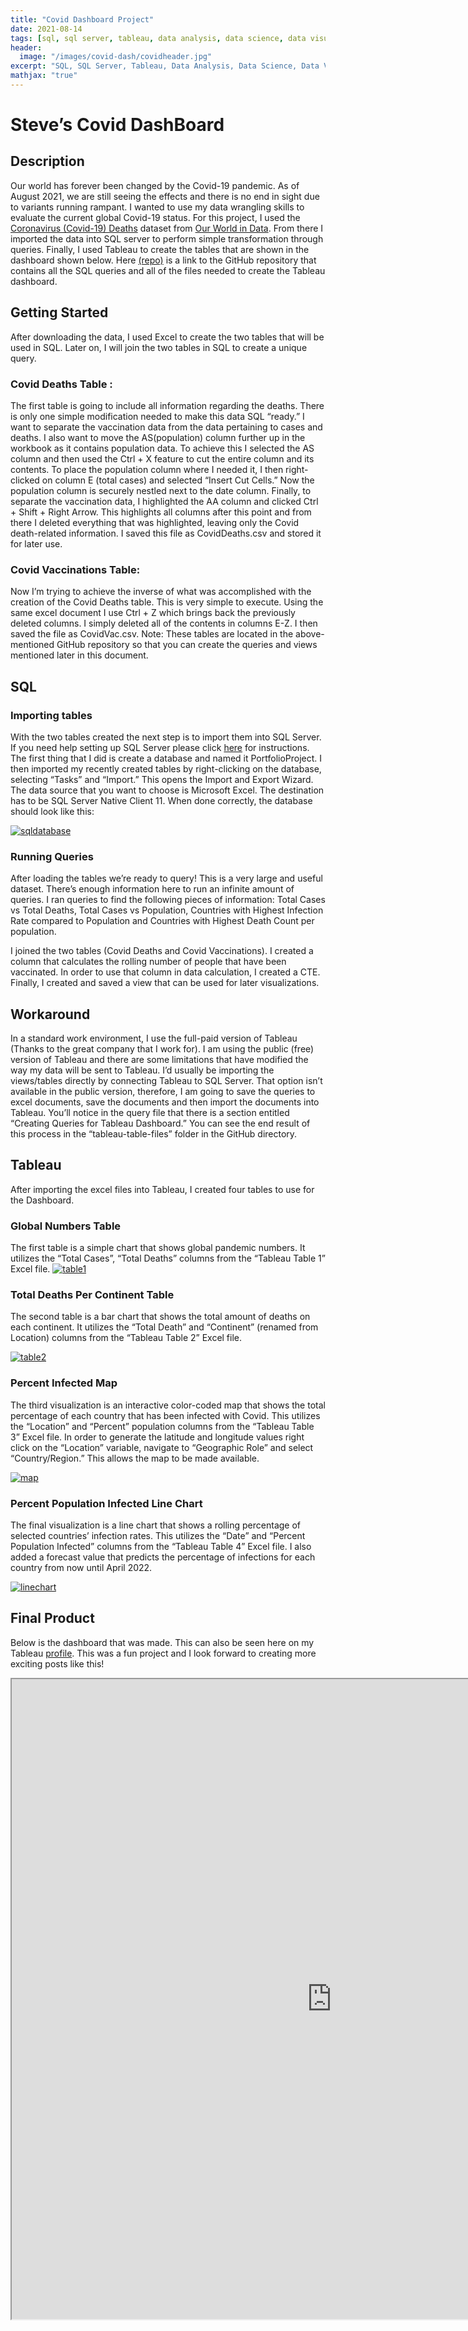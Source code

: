 ```yaml
---
title: "Covid Dashboard Project"
date: 2021-08-14
tags: [sql, sql server, tableau, data analysis, data science, data visualization, etl]
header:
  image: "/images/covid-dash/covidheader.jpg"
excerpt: "SQL, SQL Server, Tableau, Data Analysis, Data Science, Data Visualization, ETL"
mathjax: "true"
---
```



# Steve’s Covid DashBoard

## Description
Our world has forever been changed by the Covid-19 pandemic. As of August 2021, we are still seeing the effects and there is no end in sight due to variants running rampant. I wanted to use my data wrangling skills to evaluate the current global Covid-19 status. For this project, I used the [Coronavirus (Covid-19) Deaths](https://ourworldindata.org/covid-deaths) dataset from [Our World in Data](https://ourworldindata.org/). From there I imported the data into SQL server to perform simple transformation through queries. Finally, I used Tableau to create the tables that are shown in the dashboard shown below. Here [(repo)](https://github.com/SolvedbySteve/Covid-Dash) is a link to the GitHub repository that contains all the SQL queries and all of the files needed to create the Tableau dashboard.

## Getting Started
After downloading the data, I used Excel to create the two tables that will be used in SQL. Later on, I will join the two tables in SQL to create a unique query.

### Covid Deaths Table :
The first table is going to include all information regarding the deaths. There is only one simple modification needed to make this data SQL “ready.” I want to separate the vaccination data from the data pertaining to cases and deaths. I also want to move the AS(population) column further up in the workbook as it contains population data. To achieve this I selected the AS column and then used the Ctrl + X feature to cut the entire column and its contents. To place the population column where I needed it, I then right-clicked on column E (total cases) and selected “Insert Cut Cells.” Now the population column is securely nestled next to the date column. Finally, to separate the vaccination data, I highlighted the AA column and clicked Ctrl + Shift + Right Arrow. This highlights all columns after this point and from there I deleted everything that was highlighted, leaving only the Covid death-related information. I saved this file as CovidDeaths.csv and stored it for later use.

### Covid Vaccinations Table:
Now I’m trying to achieve the inverse of what was accomplished with the creation of the Covid Deaths table. This is very simple to execute. Using the same excel document I use Ctrl + Z which brings back the previously deleted columns. I simply deleted all of the contents in columns E-Z. I then saved the file as CovidVac.csv.
Note: These tables are located in the above-mentioned GitHub repository so that you can create the queries and views mentioned later in this document.

## SQL

### Importing tables

With the two tables created the next step is to import them into SQL Server. If you need help setting up SQL Server please click [here](https://docs.microsoft.com/en-us/sql/database-engine/install-windows/install-sql-server) for instructions. The first thing that I did is create a database and named it PortfolioProject. I then imported my recently created tables by right-clicking on the database, selecting “Tasks” and “Import.” This opens the Import and Export Wizard. The data source that you want to choose is Microsoft Excel. The destination has to be SQL Server Native Client 11. When done correctly, the database should look like this:

<a href="/images/covid-dash/sql-database-creation.JPG"> <img src="{{ site.url }}{{ site.baseurl }}/images/covid-dash/sql-database-creation.JPG" alt="sqldatabase"/></a>
### Running Queries

After loading the tables we’re ready to query! This is a very large and useful dataset. There’s enough information here to run an infinite amount of queries. I ran queries to find the following pieces of information: Total Cases vs Total Deaths, Total Cases vs Population, Countries with Highest Infection Rate compared to Population and  Countries with Highest Death Count per population.

I joined the two tables (Covid Deaths and Covid Vaccinations). I created a column that calculates the rolling number of people that have been vaccinated. In order to use that column in data calculation, I created a CTE. Finally, I created and saved a view that can be used for later visualizations.


## Workaround
In a standard work environment, I use the full-paid version of Tableau (Thanks to the great company that I work for). I am using the public (free) version of Tableau and there are some limitations that have modified the way my data will be sent to Tableau. I’d usually be importing the views/tables directly by connecting Tableau to SQL Server. That option isn’t available in the public version, therefore, I am going to save the queries to excel documents, save the documents and then import the documents into Tableau. 
You’ll notice in the query file that there is a section entitled “Creating Queries for Tableau Dashboard.” You can see the end result of this process in the “tableau-table-files” folder in the GitHub directory.

## Tableau

After importing the excel files into Tableau, I created four tables to use for the Dashboard. 

### Global Numbers Table

The first table is a simple chart that shows global pandemic numbers. It utilizes the “Total Cases”, “Total Deaths” columns from the “Tableau Table 1” Excel file.
<a href="/images/covid-dash/globalnumbers.JPG"> <img src="{{ site.url }}{{ site.baseurl }}/images/covid-dash/globalnumbers.JPG" alt="table1"/></a>


### Total Deaths Per Continent Table

The second table is a bar chart that shows the total amount of deaths on each continent. It utilizes the “Total Death” and “Continent” (renamed from Location) columns from the “Tableau Table 2” Excel file.

<a href="/images/covid-dash/deathspercontinent.JPG"> <img src="{{ site.url }}{{ site.baseurl }}/images/covid-dash/deathspercontinent.JPG" alt="table2"/></a>


### Percent Infected Map

The third visualization is an interactive color-coded map that shows the total percentage of each country that has been infected with Covid. This utilizes the “Location” and “Percent” population columns from the “Tableau Table 3” Excel file. In order to generate the latitude and longitude values right click on the “Location” variable, navigate to “Geographic Role” and select “Country/Region.” This allows the map to be made available.

<a href="/images/covid-dash/infectedmap.JPG"> <img src="{{ site.url }}{{ site.baseurl }}/images/covid-dash/infectedmap.JPG" alt="map"/></a>


### Percent Population Infected Line Chart

The final visualization is a line chart that shows a rolling percentage of selected countries’ infection rates. This utilizes the “Date” and “Percent Population Infected” columns from the “Tableau Table 4” Excel file. I also added a forecast value that predicts the percentage of infections for each country from now until April 2022.

<a href="/images/covid-dash/linechart.JPG"> <img src="{{ site.url }}{{ site.baseurl }}/images/covid-dash/linechart.JPG" alt="linechart"/></a>

## Final Product

Below is the dashboard that was made. This can also be seen here on my Tableau [profile](https://public.tableau.com/app/profile/steven.adeneye/viz/CovidDashboard_16289879988090/Sheet5?publish=yes). This was a fun project and I look forward to creating more exciting posts like this!

<iframe src="https://public.tableau.com/app/profile/steven.adeneye/viz/CovidDashboard_16289879988090/Dashboard1?:showVizHome=no&:embed=true"
 width="1024" height="1024"></iframe>
